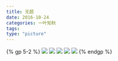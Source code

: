 ```yaml
---
title: 无题
date: 2016-10-24
categories: 一叶知秋
tags: 
type: "picture"
---
```


{% gp 5-2 %}
![](/img/pics/2016-10-24/1.jpg)
![](/img/pics/2016-10-24/2.jpg)
![](/img/pics/2016-10-24/3.png)
![](/img/pics/2016-10-24/4.jpg)
![](/img/pics/2016-10-24/5.jpg)
{% endgp %}